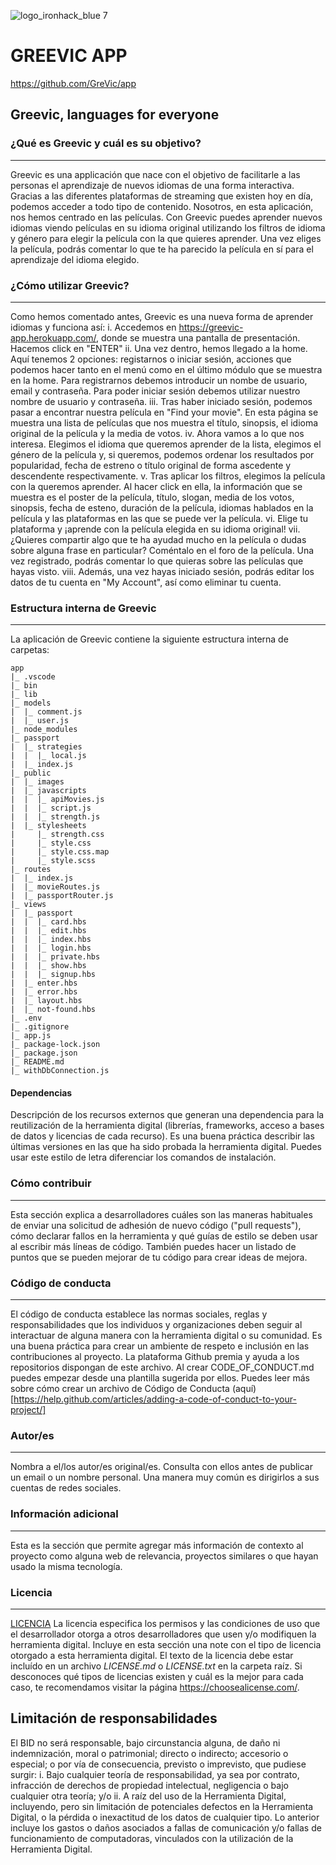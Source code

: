 ![logo_ironhack_blue 7](https://res.cloudinary.com/dul90jusb/image/upload/v1583152727/Greevic/logo-grevic-pantone_jnzy0x.png)
# GREEVIC APP
https://github.com/GreVic/app
## Greevic, languages for everyone
### ¿Qué es Greevic y cuál es su objetivo?
---
Greevic es una applicación que nace con el objetivo de facilitarle a las personas el aprendizaje de nuevos idiomas de una forma interactiva. Gracias a las diferentes plataformas de streaming que existen hoy en día, podemos acceder a todo tipo de contenido. Nosotros, en esta aplicación, nos hemos centrado en las películas. 
Con Greevic puedes aprender nuevos idiomas viendo películas en su idioma original utilizando los filtros de idioma y género para elegir la película con la que quieres aprender. Una vez eliges la película, podrás comentar lo que te ha parecido la película en sí para el aprendizaje del idioma elegido.
### ¿Cómo utilizar Greevic?
---
Como hemos comentado antes, Greevic es una nueva forma de aprender idiomas y funciona así:
i. Accedemos en https://greevic-app.herokuapp.com/, donde se muestra una pantalla de presentación. Hacemos click en "ENTER"
ii. Una vez dentro, hemos llegado a la home. Aquí tenemos 2 opciones: registarnos o iniciar sesión, acciones que podemos hacer tanto en el menú como en el último módulo que se muestra en la home. Para registrarnos debemos introducir un nombe de usuario, email y contraseña. Para poder iniciar sesión debemos utilizar nuestro nombre de usuario y contraseña.
iii. Tras haber iniciado sesión, podemos pasar a encontrar nuestra película en "Find your movie". En esta página se muestra una lista de películas que nos muestra el título, sinopsis, el idioma original de la película y la media de votos.
iv. Ahora vamos a lo que nos interesa. Elegimos el idioma que queremos aprender de la lista, elegimos el género de la película y, si queremos, podemos ordenar los resultados por popularidad, fecha de estreno o título original de forma ascedente y descendente respectivamente.
v. Tras aplicar los filtros, elegimos la película con la queremos aprender. Al hacer click en ella, la información que se muestra es el poster de la película, título, slogan, media de los votos, sinopsis, fecha de esteno, duración de la película, idiomas hablados en la película y las plataformas en las que se puede ver la película.
vi. Elige tu plataforma y ¡aprende con la película elegida en su idioma original!
vii. ¿Quieres compartir algo que te ha ayudad mucho en la película o dudas sobre alguna frase en particular? Coméntalo en el foro de la película. Una vez registrado, podrás comentar lo que quieras sobre las películas que hayas visto.
viii. Además, una vez hayas iniciado sesión, podrás editar los datos de tu cuenta en "My Account", así como eliminar tu cuenta.
### Estructura interna de Greevic
---
La aplicación de Greevic contiene la siguiente estructura interna de carpetas:
```
app
|_ .vscode
|_ bin
|_ lib
|_ models
|  |_ comment.js
|  |_ user.js
|_ node_modules
|_ passport
|  |_ strategies
|  |  |_ local.js
|  |_ index.js
|_ public
|  |_ images
|  |_ javascripts
|  |  |_ apiMovies.js
|  |  |_ script.js
|  |  |_ strength.js
|  |_ stylesheets
|     |_ strength.css
|     |_ style.css
|     |_ style.css.map
|     |_ style.scss 
|_ routes
|  |_ index.js
|  |_ movieRoutes.js
|  |_ passportRouter.js
|_ views
|  |_ passport
|  |  |_ card.hbs
|  |  |_ edit.hbs
|  |  |_ index.hbs
|  |  |_ login.hbs
|  |  |_ private.hbs
|  |  |_ show.hbs
|  |  |_ signup.hbs
|  |_ enter.hbs
|  |_ error.hbs
|  |_ layout.hbs
|  |_ not-found.hbs
|_ .env
|_ .gitignore
|_ app.js
|_ package-lock.json
|_ package.json
|_ README.md
|_ withDbConnection.js
```
#### Dependencias
Descripción de los recursos externos que generan una dependencia para la reutilización de la herramienta digital (librerías, frameworks, acceso a bases de datos y licencias de cada recurso). Es una buena práctica describir las últimas versiones en las que ha sido probada la herramienta digital. 
    Puedes usar este estilo de letra diferenciar los comandos de instalación.
### Cómo contribuir
---
Esta sección explica a desarrolladores cuáles son las maneras habituales de enviar una solicitud de adhesión de nuevo código ("pull requests"), cómo declarar fallos en la herramienta y qué guías de estilo se deben usar al escribir más líneas de código. También puedes hacer un listado de puntos que se pueden mejorar de tu código para crear ideas de mejora.
### Código de conducta 
---
El código de conducta establece las normas sociales, reglas y responsabilidades que los individuos y organizaciones deben seguir al interactuar de alguna manera con la herramienta digital o su comunidad. Es una buena práctica para crear un ambiente de respeto e inclusión en las contribuciones al proyecto. 
La plataforma Github premia y ayuda a los repositorios dispongan de este archivo. Al crear CODE_OF_CONDUCT.md puedes empezar desde una plantilla sugerida por ellos. Puedes leer más sobre cómo crear un archivo de Código de Conducta (aquí)[https://help.github.com/articles/adding-a-code-of-conduct-to-your-project/]
### Autor/es
---
Nombra a el/los autor/es original/es. Consulta con ellos antes de publicar un email o un nombre personal. Una manera muy común es dirigirlos a sus cuentas de redes sociales.
### Información adicional
---
Esta es la sección que permite agregar más información de contexto al proyecto como alguna web de relevancia, proyectos similares o que hayan usado la misma tecnología.
### Licencia 
---
[LICENCIA](https://github.com/EL-BID/Plantilla-de-repositorio/blob/master/LICENSE.md)
La licencia especifica los permisos y las condiciones de uso que el desarrollador otorga a otros desarrolladores que usen y/o modifiquen la herramienta digital.
Incluye en esta sección una note con el tipo de licencia otorgado a esta herramienta digital. El texto de la licencia debe estar incluído en un archivo *LICENSE.md* o *LICENSE.txt* en la carpeta raíz.
Si desconoces qué tipos de licencias existen y cuál es la mejor para cada caso, te recomendamos visitar la página https://choosealicense.com/.
## Limitación de responsabilidades
El BID no será responsable, bajo circunstancia alguna, de daño ni indemnización, moral o patrimonial; directo o indirecto; accesorio o especial; o por vía de consecuencia, previsto o imprevisto, que pudiese surgir:
i. Bajo cualquier teoría de responsabilidad, ya sea por contrato, infracción de derechos de propiedad intelectual, negligencia o bajo cualquier otra teoría; y/o
ii. A raíz del uso de la Herramienta Digital, incluyendo, pero sin limitación de potenciales defectos en la Herramienta Digital, o la pérdida o inexactitud de los datos de cualquier tipo. Lo anterior incluye los gastos o daños asociados a fallas de comunicación y/o fallas de funcionamiento de computadoras, vinculados con la utilización de la Herramienta Digital.
